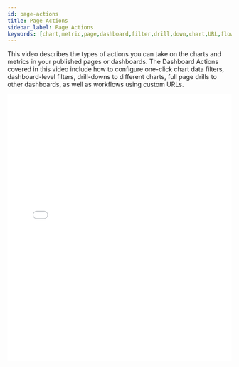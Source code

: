 ```yaml
---
id: page-actions
title: Page Actions
sidebar_label: Page Actions
keywords: [chart,metric,page,dashboard,filter,drill,down,chart,URL,flow,workflow,action,click]
---
```


This video describes the types of actions you can take on the charts and metrics in your published pages or dashboards. The Dashboard Actions covered in this video include how to configure one-click chart data filters, dashboard-level filters, drill-downs to different charts, full page drills to other dashboards, as well as workflows using custom URLs.

<iframe src="//fast.wistia.net/embed/iframe/6oclwnwqgv?videoFoam=true"
allowtransparency="true" frameBorder="0" scrolling="no" className="wistia_embed"
name="wistia_embed" allowFullScreen  width="100%" height="600"></iframe>
<script src="//fast.wistia.net/assets/external/iframe-api-v1.js"></script>
<br/>